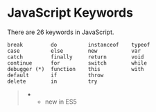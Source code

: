 # JavaScript Keywords

There are 26 keywords in JavaScript.

```
break         do          instanceof    typeof
case          else        new           var
catch         finally     return        void
continue      for         switch        while
debugger (*)  function    this          with
default       if          throw
delete        in          try
```
> * - new in ES5
